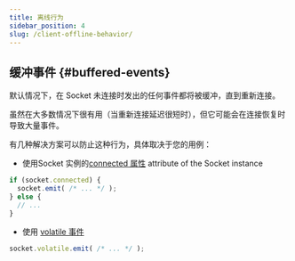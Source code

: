 ```yaml
---
title: 离线行为
sidebar_position: 4
slug: /client-offline-behavior/
---
```


## 缓冲事件 {#buffered-events}

默认情况下，在 Socket 未连接时发出的任何事件都将被缓冲，直到重新连接。

虽然在大多数情况下很有用（当重新连接延迟很短时），但它可能会在连接恢复时导致大量事件。

有几种解决方案可以防止这种行为，具体取决于您的用例：

- 使用Socket 实例的[connected 属性](client-socket-instance.md#socketconnected) attribute of the Socket instance

```js
if (socket.connected) {
  socket.emit( /* ... */ );
} else {
  // ...
}
```

- 使用 [volatile 事件](../04-Events/emitting-events.md#volatile-events)

```js
socket.volatile.emit( /* ... */ );
```
